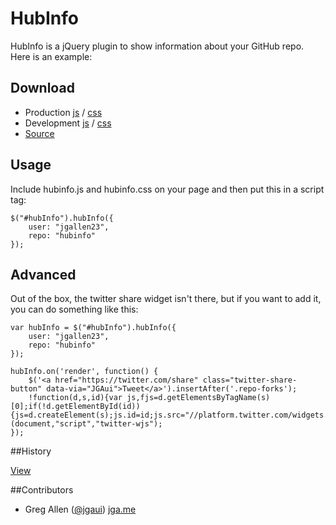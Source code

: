 # HubInfo

HubInfo is a jQuery plugin to show information about your GitHub repo.  Here is an example:


## Download

- Production [js](https://raw.github.com/jgallen23/hubinfo/master/dist/hubinfo.min.js) / [css](https://raw.github.com/jgallen23/hubinfo/master/dist/hubinfo.min.css)
- Development [js](https://raw.github.com/jgallen23/hubinfo/master/dist/hubinfo.js) / [css](https://raw.github.com/jgallen23/hubinfo/master/dist/hubinfo.css)
- [Source](http://github.com/jgallen23/hubinfo)

## Usage
Include hubinfo.js and hubinfo.css on your page and then put this in a script tag:

	$("#hubInfo").hubInfo({ 
		user: "jgallen23",
		repo: "hubinfo"
	});

## Advanced
Out of the box, the twitter share widget isn't there, but if you want to add it, you can do something like this:

	var hubInfo = $("#hubInfo").hubInfo({ 
		user: "jgallen23",
		repo: "hubinfo"
	});

	hubInfo.on('render', function() {
		$('<a href="https://twitter.com/share" class="twitter-share-button" data-via="JGAui">Tweet</a>').insertAfter('.repo-forks');
		!function(d,s,id){var js,fjs=d.getElementsByTagName(s)[0];if(!d.getElementById(id)){js=d.createElement(s);js.id=id;js.src="//platform.twitter.com/widgets.js";fjs.parentNode.insertBefore(js,fjs);}}(document,"script","twitter-wjs");
	});

##History

[View](https://raw.github.com/jgallen23/hubinfo/master/history.md)

##Contributors
- Greg Allen ([@jgaui](http://twitter.com/jgaui)) [jga.me](http://jga.me)
